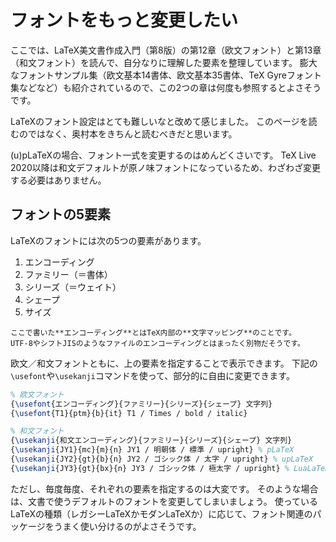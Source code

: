 # フォントをもっと変更したい

ここでは、LaTeX美文書作成入門（第8版）の第12章（欧文フォント）と第13章（和文フォント）を読んで、自分なりに理解した要素を整理しています。
膨大なフォントサンプル集（欧文基本14書体、欧文基本35書体、TeX Gyreフォント集などなど）も紹介されているので、この2つの章は何度も参照するとよさそうです。

LaTeXのフォント設定はとても難しいなと改めて感じました。
このページを読むのではなく、奥村本をきちんと読むべきだと思います。

(u)pLaTeXの場合、フォント一式を変更するのはめんどくさいです。
TeX Live 2020以降は和文デフォルトが原ノ味フォントになっているため、わざわざ変更する必要はありません。

## フォントの5要素

LaTeXのフォントには次の5つの要素があります。

1. エンコーディング
1. ファミリー（＝書体）
1. シリーズ（＝ウェイト）
1. シェープ
1. サイズ

```{note}
ここで書いた**エンコーディング**とはTeX内部の**文字マッピング**のことです。
UTF-8やシフトJISのようなファイルのエンコーディングとはまったく別物だそうです。
```

欧文／和文フォントともに、上の要素を指定することで表示できます。
下記の``\usefont``や``\usekanji``コマンドを使って、部分的に自由に変更できます。

```latex
% 欧文フォント
{\usefont{エンコーディング}{ファミリー}{シリーズ}{シェープ} 文字列}
{\usefont{T1}{ptm}{b}{it} T1 / Times / bold / italic}

% 和文フォント
{\usekanji{和文エンコーディング}{ファミリー}{シリーズ}{シェープ} 文字列}
{\usekanji{JY1}{mc}{m}{n} JY1 / 明朝体 / 標準 / upright} % pLaTeX
{\usekanji{JY2}{gt}{b}{n} JY2 / ゴシック体 / 太字 / upright} % upLaTeX
{\usekanji{JY3}{gt}{bx}{n} JY3 / ゴシック体 / 極太字 / upright} % LuaLaTeX
```

ただし、毎度毎度、それぞれの要素を指定するのは大変です。
そのような場合は、文書で使うデフォルトのフォントを変更してしまいましょう。
使っているLaTeXの種類（レガシーLaTeXかモダンLaTeXか）に応じて、フォント関連のパッケージをうまく使い分けるのがよさそうです。

